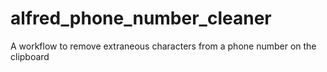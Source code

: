 # alfred_phone_number_cleaner
A workflow to remove extraneous characters from a phone number on the clipboard

